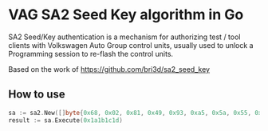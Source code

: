 # VAG SA2 Seed Key algorithm in Go

SA2 Seed/Key authentication is a mechanism for authorizing test / tool clients with Volkswagen Auto Group control units, usually used to unlock a Programming session to re-flash the control units.

Based on the work of https://github.com/bri3d/sa2_seed_key

## How to use

```go
sa := sa2.New([]byte{0x68, 0x02, 0x81, 0x49, 0x93, 0xa5, 0x5a, 0x55, 0xaa, 0x4a, 0x05, 0x87, 0x81, 0x05, 0x95, 0x26, 0x68, 0x05, 0x82, 0x49, 0x84, 0x5a, 0xa5, 0xaa, 0x55, 0x87, 0x03, 0xf7, 0x80, 0x6a, 0x4c})
result := sa.Execute(0x1a1b1c1d)
```
